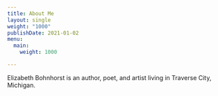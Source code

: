```yaml
---
title: About Me
layout: single
weight: "1000"
publishDate: 2021-01-02
menu:
  main:
    weight: 1000

---
```

Elizabeth Bohnhorst is an author, poet, and artist living in Traverse City, Michigan.
